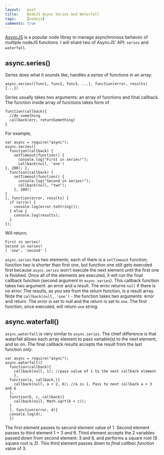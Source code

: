 ```yaml
---
layout:   post
title:    NodeJS Async Series And Waterfall
tags:     [nodejs]
comments: true
---
```


[AsyncJS](https://github.com/caolan/async) is a popular node libray to manage asynchronous behavior of multiple nodeJS functions. I will share two of AsyncJS' API: `series` and `waterfall`.

## async.series()

Series does what it sounds like, handles a series of functions in an array.

```
async.series([func1, func2, func3, ...], function(error, results){...})
```

Series usually takes two arguments: an array of functions and final callback. The function inside array of functions takes form of

```
function(callback){
  //do something
  callback(err, returnSomething)
}
```
For example,

```
var async = require("async");
async.series([
  function(callback) {
    setTimeout(function() {
      console.log("First in series!");
      callback(null, 'one')
}, 200); },
  function(callback) {
    setTimeout(function() {
      console.log("Second in series!");
      callback(null, "two");
    }, 100);
}
], function(error, results) {
  if (error) {
    console.log(error.toString());
  } else {
    console.log(results);
  }
});
```

Will return:

```
First in series!
Second in series!
[ 'one', 'second' ]
```

`async.series` has two elements; each of them is a `setTimeout` function; function two is shorter than first one, but function one still gets executed first because `async.series` won't execute the next element until the first one is finished. Once all of the elements are executed, it will run the final callback function (second argument in `async.series`). This callback function takes two argument: an error and a result. The error returns `null` if there is no error. The results, as you see from the return function, is a result array. Note the `callback(null, 'one')` - the function takes two arguments: error and return. The error is set to null and the return is set to `one`. The first function, once executed, will return `one` string.

## async.waterfall()

`async.waterfall` is very similar to `async.series`. The chief difference is that waterfall allows each array element to pass variable(s) to the next element, and so on. The final callback results accepts the result from the last function *only*.

```
var async = require("async");
async.waterfall([
  function(callback){
    callback(null, 1); //pass value of 1 to the next callback element
    },
  function(a, callback,){
    callback(null, a + 2, 6); //a is 1. Pass to next callback a + 3 and 6
  },
  function(b, c, callback){
    callback(null, Math.sqrt(b + c));
  }
  ], function(error, d){
  console.log(d);
  })
```

The first element passes to second element value of 1. Second element passes to third element 1 + 3 *and* 6. Third element accepts the 2 variables passed down from second element: 3 and 6, and performs a square root (9 square root is 3). This third element passes down to *final callbac function* value of 3.
